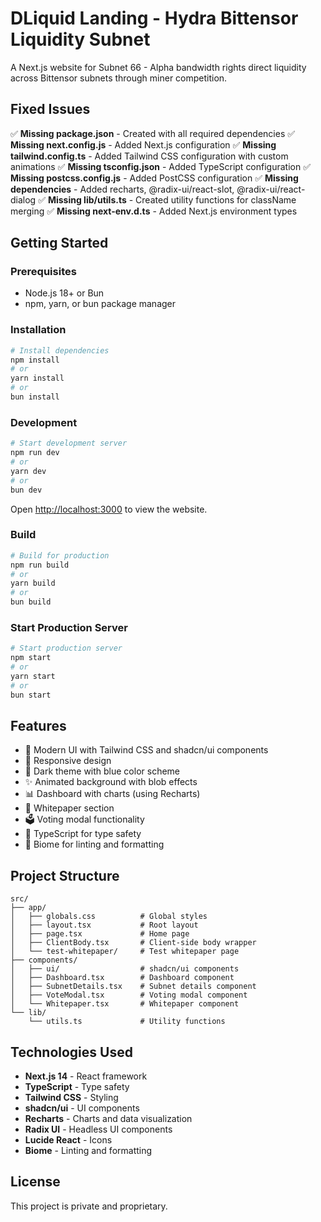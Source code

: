 # DLiquid Landing - Hydra Bittensor Liquidity Subnet

A Next.js website for Subnet 66 - Alpha bandwidth rights direct liquidity across Bittensor subnets through miner competition.

## Fixed Issues

✅ **Missing package.json** - Created with all required dependencies
✅ **Missing next.config.js** - Added Next.js configuration
✅ **Missing tailwind.config.ts** - Added Tailwind CSS configuration with custom animations
✅ **Missing tsconfig.json** - Added TypeScript configuration
✅ **Missing postcss.config.js** - Added PostCSS configuration
✅ **Missing dependencies** - Added recharts, @radix-ui/react-slot, @radix-ui/react-dialog
✅ **Missing lib/utils.ts** - Created utility functions for className merging
✅ **Missing next-env.d.ts** - Added Next.js environment types

## Getting Started

### Prerequisites
- Node.js 18+ or Bun
- npm, yarn, or bun package manager

### Installation

```bash
# Install dependencies
npm install
# or
yarn install
# or
bun install
```

### Development

```bash
# Start development server
npm run dev
# or
yarn dev
# or
bun dev
```

Open [http://localhost:3000](http://localhost:3000) to view the website.

### Build

```bash
# Build for production
npm run build
# or
yarn build
# or
bun build
```

### Start Production Server

```bash
# Start production server
npm start
# or
yarn start
# or
bun start
```

## Features

- 🎨 Modern UI with Tailwind CSS and shadcn/ui components
- 📱 Responsive design
- 🌙 Dark theme with blue color scheme
- ✨ Animated background with blob effects
- 📊 Dashboard with charts (using Recharts)
- 📄 Whitepaper section
- 🗳️ Voting modal functionality
- 🔧 TypeScript for type safety
- 🎯 Biome for linting and formatting

## Project Structure

```
src/
├── app/
│   ├── globals.css          # Global styles
│   ├── layout.tsx           # Root layout
│   ├── page.tsx             # Home page
│   ├── ClientBody.tsx       # Client-side body wrapper
│   └── test-whitepaper/     # Test whitepaper page
├── components/
│   ├── ui/                  # shadcn/ui components
│   ├── Dashboard.tsx        # Dashboard component
│   ├── SubnetDetails.tsx    # Subnet details component
│   ├── VoteModal.tsx        # Voting modal component
│   └── Whitepaper.tsx       # Whitepaper component
└── lib/
    └── utils.ts             # Utility functions
```

## Technologies Used

- **Next.js 14** - React framework
- **TypeScript** - Type safety
- **Tailwind CSS** - Styling
- **shadcn/ui** - UI components
- **Recharts** - Charts and data visualization
- **Radix UI** - Headless UI components
- **Lucide React** - Icons
- **Biome** - Linting and formatting

## License

This project is private and proprietary.

